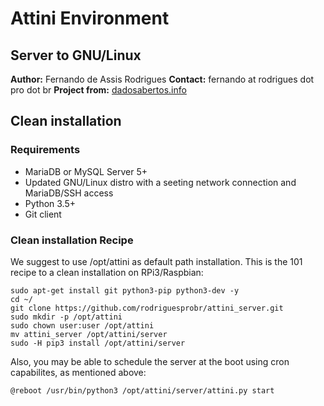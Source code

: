 # Attini Environment

## Server to GNU/Linux

**Author:** Fernando de Assis Rodrigues 
**Contact:** fernando at rodrigues dot pro dot br
**Project from:** [dadosabertos.info](http://dadosabertos.info/projects/attini)

## Clean installation

### Requirements
+ MariaDB or MySQL Server 5+
+ Updated GNU/Linux distro with a seeting network connection and MariaDB/SSH access
+ Python 3.5+
+ Git client

### Clean installation Recipe

We suggest to use /opt/attini as default path installation.
This is the 101 recipe to a clean installation on RPi3/Raspbian:
```
sudo apt-get install git python3-pip python3-dev -y
cd ~/
git clone https://github.com/rodriguesprobr/attini_server.git
sudo mkdir -p /opt/attini
sudo chown user:user /opt/attini 
mv attini_server /opt/attini/server
sudo -H pip3 install /opt/attini/server
```
Also, you may be able to schedule the server at the boot using cron capabilites, as mentioned above:
```
@reboot /usr/bin/python3 /opt/attini/server/attini.py start
```
